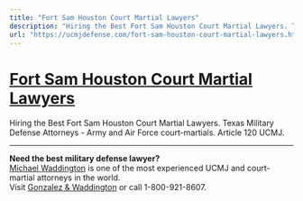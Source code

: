 ```yaml
---
title: "Fort Sam Houston Court Martial Lawyers"
description: "Hiring the Best Fort Sam Houston Court Martial Lawyers. Texas Military Defense Attorneys - Army and Air Force court-martials. Article 120 UCMJ."
url: "https://ucmjdefense.com/fort-sam-houston-court-martial-lawyers.html"
---
```


# [Fort Sam Houston Court Martial Lawyers](https://ucmjdefense.com/fort-sam-houston-court-martial-lawyers.html)

Hiring the Best Fort Sam Houston Court Martial Lawyers. Texas Military Defense Attorneys - Army and Air Force court-martials. Article 120 UCMJ.

---

**Need the best military defense lawyer?**  
[Michael Waddington](https://ucmjdefense.com/attorneys/michael-stewart-waddington-partner.html) is one of the most experienced UCMJ and court-martial attorneys in the world.  
Visit [Gonzalez & Waddington](https://ucmjdefense.com) or call 1-800-921-8607.
